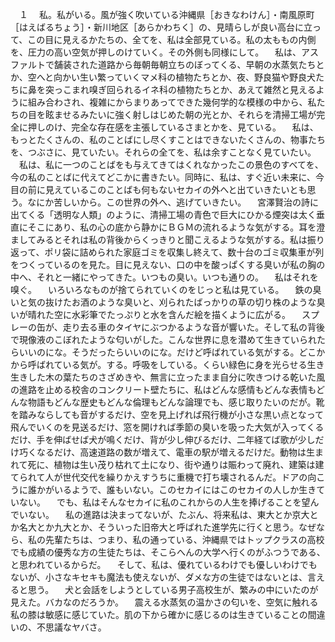 　１
　私。私がいる。風が強く吹いている沖縄県［おきなわけん］・南風原町［はえばるちょう］・新川地区［あらかわちく］の、見晴らしが良い高台に立って、この目に見えるかたちの、全てを、私は全部見ている。私の太ももの内側を、圧力の高い空気が押しのけていく。その外側も同様にして。
　私は、アスファルトで舗装された道路から毎朝毎朝立ちのぼってくる、早朝の水蒸気たちとか、空へと向かい生い繁っていくマメ科の植物たちとか、夜、野良猫や野良犬たちに鼻を突っこまれ嗅ぎ回られるイネ科の植物たちとか、あえて雑然と見えるように組み合わされ、複雑にからまりあってできた幾何学的な模様の中から、私たちの目を眩ませるみたいに強く射しはじめた朝の光とか、それらを清掃工場が完全に押しのけ、完全な存在感を主張しているさまとかを、見ている。
　私は、もっとたくさんの、私のことばにし尽くすことはできないたくさんの、物事たちを、つぶさに、見ていたい。それらの全てを、私は余すことなく見ていたい。
　私は、私に一つのことばをも与えてきてはくれなかったこの景色のすべてを、今の私のことばに代えてどこかに書きたい。同時に、私は、すぐ近い未来に、今目の前に見えているこのことばも何もないセカイの外へと出ていきたいとも思う。なにか苦しいから。この世界の外へ、逃げていきたい。
　宮澤賢治の詩に出てくる「透明な人類」のように、清掃工場の青色で巨大にひかる煙突は太く垂直にそこにあり、私の心の底から静かにＢＧＭの流れるような気がする。耳を澄ましてみるとそれは私の背後からくっきりと聞こえるような気がする。私は振り返って、ポリ袋に詰められた家庭ゴミを収集し終えて、数十台のゴミ収集車が列をつくっているのを見た。目に見えない、口の中を酸っぱくする臭いが私の胸の中へ、それと一緒にやってきた。いつもの臭い。いつも通りの。
　私はそれを嗅ぐ。
　いろいろなものが捨てられていくのをじっと私は見ている。
　鉄の臭いと気の抜けたお酒のような臭いと、刈られたばっかりの草の切り株のような臭いが晴れた空に水彩筆でたっぷりと水を含んだ絵を描くように広がる。
　スプレーの缶が、走り去る車のタイヤにぶつかるような音が響いた。そして私の背後で現像液のこぼれたような匂いがした。こんな世界に息を潜めて生きていられたらいいのにな。そうだったらいいのにな。だけど呼ばれている気がする。どこかから呼ばれている気が。する。呼吸をしている。くらい緑色に身を光らせる生き生きした木の葉たちのさざめきや、無言に立ったまま自分に吹きつける乾いた風の進路を止める校舎のコンクリート壁たちに、私はどんな感情もどんな表情もどんな物語もどんな歴史もどんな倫理もどんな論理でも、感じ取りたいのだが。靴を踏みならしても音がするだけ、空を見上げれば飛行機が小さな黒い点となって飛んでいくのを見送るだけ、窓を開ければ季節の臭いを吸った大気が入ってくるだけ、手を伸ばせば犬が鳴くだけ、背が少し伸びるだけ、二年経てば歌が少しだけ巧くなるだけ、高速道路の数が増えて、電車の駅が増えるだけだ。動物は生まれて死に、植物は生い茂り枯れて土になり、街や通りは賑わって廃れ、建築は建てられて人が世代交代を繰りかえすうちに重機で打ち壊されるんだ。ドアの向こうに誰かがいるようで、誰もいない。このセカイにはこのセカイの人しか生きていない。
　でも、私はそんなセカイに私のこれからの人生を捧げることを望んでいない。
　私の進路は決まってないが、たぶん、将来私は、東大とか京大とか名大とか九大とか、そういった旧帝大と呼ばれた進学先に行くと思う。なぜなら、私の先輩たちは、つまり、私の通っている、沖縄県ではトップクラスの高校でも成績の優秀な方の生徒たちは、そこらへんの大学へ行くのがふつうである、と思われているからだ。
　そして、私は、優れているわけでも優しいわけでもないが、小さなキセキも魔法も使えないが、ダメな方の生徒ではないとは、言えると思う。
　犬と会話をしようとしている男子高校生が、繁みの中にいたのが見えた。バカなのだろうか。
　震える水蒸気の温かさの匂いを、空気に触れる私の膝は敏感に感じていた。肌の下から確かに感じるのは生きていることの間違いの、不思議なヤバさ。

